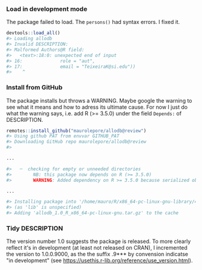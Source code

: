 ### Load in development mode

The package failed to load. The `persons()` had syntax errors. I fixed it.

``` r
devtools::load_all()
#> Loading allodb
#> Invalid DESCRIPTION:
#> Malformed Authors@R field:
#>   <text>:18:0: unexpected end of input
#> 16:              role = "aut",
#> 17:              email = "TeixeiraK@si.edu"))
#>    ^
```



### Install from GitHub

The package installs but throws a WARNING. Maybe google the warning to see what it means and how to adress its ultimate cause. For now I just do what the warning says, i.e. add R (>= 3.5.0) under the field `Depends:` of DESCRIPTION. 

```r
remotes::install_github("maurolepore/allodb@review")
#> Using github PAT from envvar GITHUB_PAT
#> Downloading GitHub repo maurolepore/allodb@review
#> 

...

#>   ─  checking for empty or unneeded directories
#>        NB: this package now depends on R (>= 3.5.0)
#>        WARNING: Added dependency on R >= 3.5.0 because serialized objects in  serialize/load version 3 cannot be read in older versions of R.  File(s) containing such objects: ‘allodb/data/genus_family.rda’  ‘allodb/data/gymno_genus.rda’

...  

#> Installing package into '/home/mauro/R/x86_64-pc-linux-gnu-library/4.0'
#> (as 'lib' is unspecified)
#> Adding 'allodb_1.0_R_x86_64-pc-linux-gnu.tar.gz' to the cache
```

### Tidy DESCRIPTION

The version number 1.0 suggests the package is released. To more clearly reflect it's in development (at least not released on CRAN), I incremented the version to 1.0.0.9000, as the the suffix .9*** by convension indicatse "in development" (see <https://usethis.r-lib.org/reference/use_version.html>).


